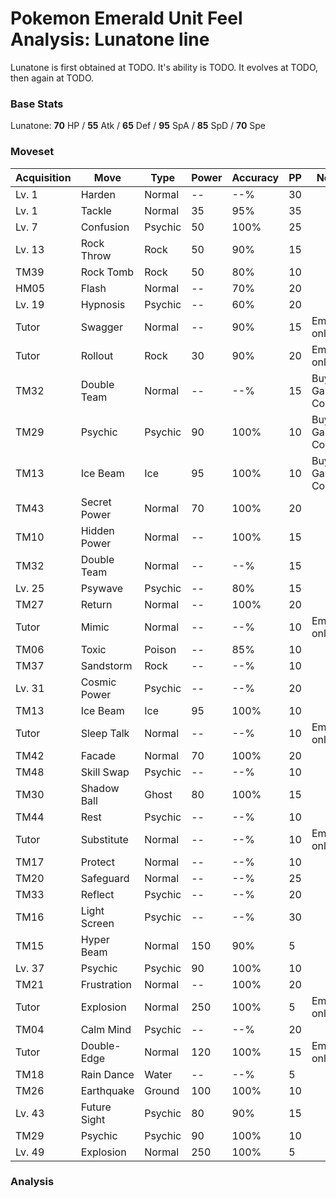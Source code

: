 # Pokemon Emerald Unit Feel Analysis: Lunatone line

Lunatone is first obtained at TODO. It's ability is TODO. It evolves at TODO, then again at TODO.

### Base Stats

Lunatone: **70** HP / **55** Atk / **65** Def / **95** SpA / **85** SpD / **70** Spe

### Moveset

|Acquisition|Move        |Type   |Power|Accuracy|PP |Notes                    |
|---        |---         |---    |---  |---     |---|---                      |
|Lv. 1      |Harden      |Normal |--   |--%     |30 |                         |
|Lv. 1      |Tackle      |Normal |35   |95%     |35 |                         |
|Lv. 7      |Confusion   |Psychic|50   |100%    |25 |                         |
|Lv. 13     |Rock Throw  |Rock   |50   |90%     |15 |                         |
|TM39       |Rock Tomb   |Rock   |50   |80%     |10 |                         |
|HM05       |Flash       |Normal |--   |70%     |20 |                         |
|Lv. 19     |Hypnosis    |Psychic|--   |60%     |20 |                         |
|Tutor      |Swagger     |Normal |--   |90%     |15 |Emerald only             |
|Tutor      |Rollout     |Rock   |30   |90%     |20 |Emerald only             |
|TM32       |Double Team |Normal |--   |--%     |15 |Buy at Game Corner       |
|TM29       |Psychic     |Psychic|90   |100%    |10 |Buy at Game Corner       |
|TM13       |Ice Beam    |Ice    |95   |100%    |10 |Buy at Game Corner       |
|TM43       |Secret Power|Normal |70   |100%    |20 |                         |
|TM10       |Hidden Power|Normal |--   |100%    |15 |                         |
|TM32       |Double Team |Normal |--   |--%     |15 |                         |
|Lv. 25     |Psywave     |Psychic|--   |80%     |15 |                         |
|TM27       |Return      |Normal |--   |100%    |20 |                         |
|Tutor      |Mimic       |Normal |--   |--%     |10 |Emerald only             |
|TM06       |Toxic       |Poison |--   |85%     |10 |                         |
|TM37       |Sandstorm   |Rock   |--   |--%     |10 |                         |
|Lv. 31     |Cosmic Power|Psychic|--   |--%     |20 |                         |
|TM13       |Ice Beam    |Ice    |95   |100%    |10 |                         |
|Tutor      |Sleep Talk  |Normal |--   |--%     |10 |Emerald only             |
|TM42       |Facade      |Normal |70   |100%    |20 |                         |
|TM48       |Skill Swap  |Psychic|--   |--%     |10 |                         |
|TM30       |Shadow Ball |Ghost  |80   |100%    |15 |                         |
|TM44       |Rest        |Psychic|--   |--%     |10 |                         |
|Tutor      |Substitute  |Normal |--   |--%     |10 |Emerald only             |
|TM17       |Protect     |Normal |--   |--%     |10 |                         |
|TM20       |Safeguard   |Normal |--   |--%     |25 |                         |
|TM33       |Reflect     |Psychic|--   |--%     |20 |                         |
|TM16       |Light Screen|Psychic|--   |--%     |30 |                         |
|TM15       |Hyper Beam  |Normal |150  |90%     |5  |                         |
|Lv. 37     |Psychic     |Psychic|90   |100%    |10 |                         |
|TM21       |Frustration |Normal |--   |100%    |20 |                         |
|Tutor      |Explosion   |Normal |250  |100%    |5  |Emerald only             |
|TM04       |Calm Mind   |Psychic|--   |--%     |20 |                         |
|Tutor      |Double-Edge |Normal |120  |100%    |15 |Emerald only             |
|TM18       |Rain Dance  |Water  |--   |--%     |5  |                         |
|TM26       |Earthquake  |Ground |100  |100%    |10 |                         |
|Lv. 43     |Future Sight|Psychic|80   |90%     |15 |                         |
|TM29       |Psychic     |Psychic|90   |100%    |10 |                         |
|Lv. 49     |Explosion   |Normal |250  |100%    |5  |                         |

### Analysis
